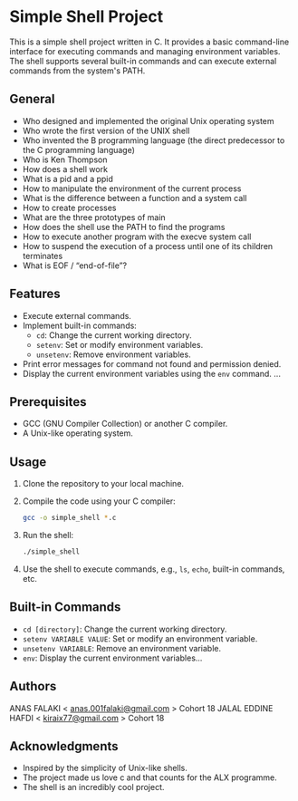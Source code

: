 # Simple Shell Project

This is a simple shell project written in C. It provides a basic command-line interface for executing commands and managing environment variables. The shell supports several built-in commands and can execute external commands from the system's PATH.

## General

- Who designed and implemented the original Unix operating system
- Who wrote the first version of the UNIX shell
- Who invented the B programming language (the direct predecessor to the C programming language)
- Who is Ken Thompson
- How does a shell work
- What is a pid and a ppid
- How to manipulate the environment of the current process
- What is the difference between a function and a system call
- How to create processes
- What are the three prototypes of main
- How does the shell use the PATH to find the programs
- How to execute another program with the execve system call
- How to suspend the execution of a process until one of its children terminates
- What is EOF / “end-of-file”?

## Features

- Execute external commands.
- Implement built-in commands:
  - `cd`: Change the current working directory.
  - `setenv`: Set or modify environment variables.
  - `unsetenv`: Remove environment variables.
- Print error messages for command not found and permission denied.
- Display the current environment variables using the `env` command.
...

## Prerequisites

- GCC (GNU Compiler Collection) or another C compiler.
- A Unix-like operating system.

## Usage

1. Clone the repository to your local machine.
2. Compile the code using your C compiler:

   ```bash
   gcc -o simple_shell *.c
   ```

3. Run the shell:

   ```bash
   ./simple_shell
   ```

4. Use the shell to execute commands, e.g., `ls`, `echo`, built-in commands, etc.

## Built-in Commands

- `cd [directory]`: Change the current working directory.
- `setenv VARIABLE VALUE`: Set or modify an environment variable.
- `unsetenv VARIABLE`: Remove an environment variable.
- `env`: Display the current environment variables...

## Authors

ANAS FALAKI < anas.001falaki@gmail.com > Cohort 18
JALAL EDDINE HAFDI < kiraix77@gmail.com > Cohort 18

## Acknowledgments

- Inspired by the simplicity of Unix-like shells.
- The project made us love c and that counts for the ALX programme.
- The shell is an incredibly cool project.
